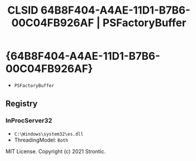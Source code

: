 ﻿---
title: "CLSID 64B8F404-A4AE-11D1-B7B6-00C04FB926AF | PSFactoryBuffer"
excerpt: What is COM-Object CLSID 64B8F404-A4AE-11D1-B7B6-00C04FB926AF?
---

# {64B8F404-A4AE-11D1-B7B6-00C04FB926AF}

* `PSFactoryBuffer`

## Registry


### InProcServer32

* `C:\Windows\system32\es.dll`
* ThreadingModel: `Both`

MIT License. Copyright (c) 2021 Strontic.


